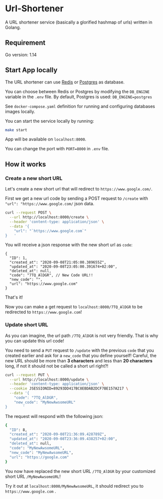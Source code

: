 # Url-Shortener

A URL shortener service (basically a glorified hashmap of urls)  written in Golang.

## Requirement

Go version: 1.14

## Start App locally

The URL shortener can use [Redis](https://redis.io/) or [Postgres](https://www.postgresql.org/) as database.

You can choose between Redis or Postgres by modifying the `DB_ENGINE` variable in the `.env` file.
By default, Postgres is used: `DB_ENGINE=postgres`

See `docker-compose.yaml` definition for running and configuring databases images locally.

You can start the service locally by running:
```bash
make start
```

App will be available on `localhost:8000`. 

You can change the port with `PORT=8000` in `.env` file.

## How it works

### Create a new short URL
Let's create a new short url  that will redirect to `https://www.google.com/`.

First we get a new url code by sending a POST request to  `/create` with `"url": "https://www.google.com/` json data.

````bash
curl --request POST \
  --url http://localhost:8000/create \
  --header 'content-type: application/json' \
  --data '{
	"url": "`https://www.google.com`"
}	'
````

You will receive a json response with the new short url as `code`:
````json5
{
  "ID": 1,
  "created_at": "2020-09-08T21:05:00.389655Z",
  "updated_at": "2020-09-08T23:05:00.391674+02:00",
  "deleted_at": null,
  "code": "7TQ_AlDGR", // New Code URL!!
  "new_code": "",
  "url": "https://www.google.com"
}
````

That's it! 

Now you can make a get request to `localhost:8000/7TQ_AlDGR` to be redirected to `https://www.google.com`!

### Update short URL
As you can imagine, the url path `/7TQ_AlDGR` is not very friendly. That is why you can update this url code!

You need to send a `PUT` request to `/update` with the previous `code` that you created earlier and ask for a `new_code` that you define yourself!
Careful, the new URL should be more than **3 characters** and less than **20 characters** long,  if not it should not be called a short url right?!

```bash
curl --request PUT \
  --url http://localhost:8000/update \
  --header 'content-type: application/json' \
  --cookie JSESSIONID=89293DD417BC8EBDAB2DCF7BE157A217 \
  --data '{
	"code": "7TQ_AlDGR",
	"new_code": "MyNewAwsomeURL"
}		'
```

The request will respond with the following json:
```bash
{
  "ID": 8,
  "created_at": "2020-09-08T21:36:09.428789Z",
  "updated_at": "2020-09-08T23:36:09.438257+02:00",
  "deleted_at": null,
  "code": "MyNewAwsomeURL",
  "new_code": "MyNewAwsomeURL",
  "url": "https://google.com"
}
```

You now have replaced the new short URL `/7TQ_AlDGR` by your customized short URL `/MyNewAwsomeURL`!

Try it out at `localhost:8000/MyNewAwsomeURL`, it should redirect you to `https://www.google.com` .

